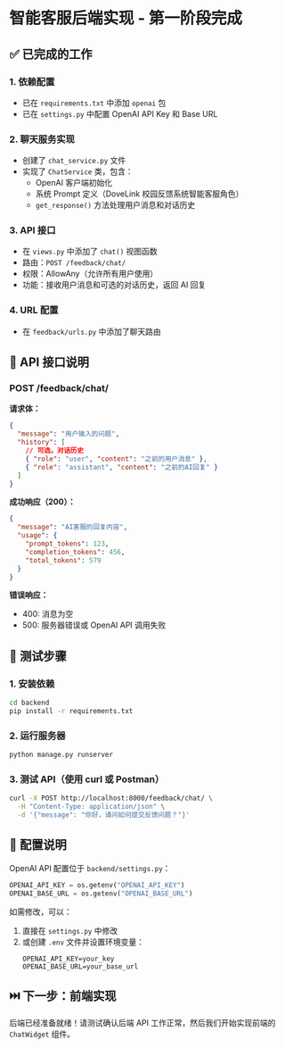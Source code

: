 # 智能客服后端实现 - 第一阶段完成

## ✅ 已完成的工作

### 1. 依赖配置

- 已在 `requirements.txt` 中添加 `openai` 包
- 已在 `settings.py` 中配置 OpenAI API Key 和 Base URL

### 2. 聊天服务实现

- 创建了 `chat_service.py` 文件
- 实现了 `ChatService` 类，包含：
  - OpenAI 客户端初始化
  - 系统 Prompt 定义（DoveLink 校园反馈系统智能客服角色）
  - `get_response()` 方法处理用户消息和对话历史

### 3. API 接口

- 在 `views.py` 中添加了 `chat()` 视图函数
- 路由：`POST /feedback/chat/`
- 权限：AllowAny（允许所有用户使用）
- 功能：接收用户消息和可选的对话历史，返回 AI 回复

### 4. URL 配置

- 在 `feedback/urls.py` 中添加了聊天路由

## 📝 API 接口说明

### POST /feedback/chat/

**请求体：**

```json
{
  "message": "用户输入的问题",
  "history": [
    // 可选，对话历史
    { "role": "user", "content": "之前的用户消息" },
    { "role": "assistant", "content": "之前的AI回复" }
  ]
}
```

**成功响应（200）：**

```json
{
  "message": "AI客服的回复内容",
  "usage": {
    "prompt_tokens": 123,
    "completion_tokens": 456,
    "total_tokens": 579
  }
}
```

**错误响应：**

- 400: 消息为空
- 500: 服务器错误或 OpenAI API 调用失败

## 🧪 测试步骤

### 1. 安装依赖

```bash
cd backend
pip install -r requirements.txt
```

### 2. 运行服务器

```bash
python manage.py runserver
```

### 3. 测试 API（使用 curl 或 Postman）

```bash
curl -X POST http://localhost:8000/feedback/chat/ \
  -H "Content-Type: application/json" \
  -d '{"message": "你好，请问如何提交反馈问题？"}'
```

## 🔧 配置说明

OpenAI API 配置位于 `backend/settings.py`：

```python
OPENAI_API_KEY = os.getenv("OPENAI_API_KEY")
OPENAI_BASE_URL = os.getenv("OPENAI_BASE_URL")
```

如需修改，可以：

1. 直接在 `settings.py` 中修改
2. 或创建 `.env` 文件并设置环境变量：
   ```
   OPENAI_API_KEY=your_key
   OPENAI_BASE_URL=your_base_url
   ```

## ⏭️ 下一步：前端实现

后端已经准备就绪！请测试确认后端 API 工作正常，然后我们开始实现前端的 `ChatWidget` 组件。
